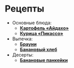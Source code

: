 # Рецепты


 - Основные блюда:
	- [**Картофель «Айдахо»**](potato_aidaho.md)
	- [**Курица «Пикассо»**](picasso.md)
 - Выпечка:
	- [**Брауни**](brownie.md)
	- [**Банановый хлеб**](banana_bread.md)
 - Десерты:
	- [**Банановые панкейки**](banana_pancake.md)




